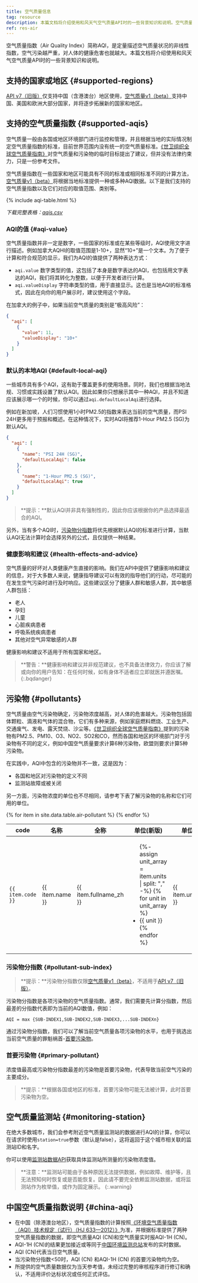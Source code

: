 ```yaml
---
title: 空气质量信息
tag: resource
description: 本篇文档将介绍使用和风天气空气质量API时的一些背景知识和说明。空气质量指数（Air Quality Index）简称AQI，是定量描述空气质量状况的非线性指数，空气污染越严重，对人体的健康危害也就越大。
ref: res-air
---
```


空气质量指数（Air Quality Index）简称AQI，是定量描述空气质量状况的非线性指数，空气污染越严重，对人体的健康危害也就越大。本篇文档将介绍使用和风天气空气质量API时的一些背景知识和说明。

## 支持的国家或地区 {#supported-regions}

[API v7（旧版）](/docs/api/air/)仅支持中国（含港澳台）地区使用，[空气质量v1（beta）](/docs/api/air-quality/)支持中国、美国和欧洲大部分国家，并将逐步拓展新的国家和地区。

## 支持的空气质量指数 {#supported-aqis}

空气质量一般由各国或地区环境部门进行监控和管理，并且根据当地的实际情况制定空气质量指数的标准，目前世界范围内没有统一的空气质量标准。[《世卫组织全球空气质量指南》](https://www.who.int/news-room/feature-stories/detail/what-are-the-who-air-quality-guidelines)对空气质量和污染物的临时目标提出了建议，但并没有法律约束力，只是一份参考文件。

空气质量指数在一些国家和地区可能具有不同的标准或相同标准不同的计算方法，[空气质量v1（beta）](/docs/api/air-quality/)将根据当地标准提供一种或多种AQI数据。以下是我们支持的空气质量指数以及它们对应的取值范围、类别等。

{% include aqi-table.html %}

*下载完整表格：[aqis.csv](https://raw.githubusercontent.com/qwd/dev-site/master/_data/table/aqis.csv)*

### AQI的值 {#aqi-value}

空气质量指数并非一定是数字，一些国家的标准或在某些等级时，AQI使用文字进行描述。例如加拿大AQHI的取值范围是1-10+，显然“10+”是一个文本。为了便于计算和符合规范的显示，我们为AQI的值提供了两种表达方式：

* `aqi.value` 数字类型的值，这包括了本身是数字表达的AQI，也包括用文字表达的AQI，我们将其转化为整数，以便于开发者进行计算。
* `aqi.valueDisplay` 字符串类型的值，用于直接显示。这也是当地AQI的标准格式，因此在向你的用户展示时，建议使用这个字段。

在加拿大的例子中，如果当前空气质量的类别是“极高风险”：

```json
{
  "aqi": [
    {
      "value": 11,
      "valueDisplay": "10+"
    }
  ]
}
```

### 默认的本地AQI {#default-local-aqi}

一些城市具有多个AQI，这有助于覆盖更多的使用场景。同时，我们也根据当地法规、习惯或实践设置了默认AQI。因此如果你只想展示其中一种AQI，并且不知道应该展示哪一个的时候，你可以通过`aqi.defaultLocalAqi`进行选择。

例如在新加坡，人们习惯使用1小时PM2.5的指数来表达当前的空气质量，而PSI 24H更多用于预报和概述。在这种情况下，实时AQI将推荐1-Hour PM2.5 (SG)为默认AQI。

```json
{
  "aqi": [
    {
      "name": "PSI 24H (SG)",
      "defaultLocalAqi": false
    },
    {
      "name": "1-Hour PM2.5 (SG)",
      "defaultLocalAqi": true
    }
  ]
}
```

> **提示：**默认AQI并非具有强制性的，因此你应该根据你的产品选择最适合的AQI。

另外，当有多个AQI时，[污染物分指数](#pollutant-sub-index)将优先根据默认AQI的标准进行计算，当默认AQI无法计算时会选择另外的公式，且仅提供一种结果。


### 健康影响和建议 {#health-effects-and-advice}

空气质量的好坏对人类健康产生直接的影响。我们在API中提供了健康影响和建议的信息，对于大多数人来说，健康指导建议可以有效的指导他们的行动，尽可能的在发生空气污染时进行及时响应。这些建议区分了健康人群和敏感人群，其中敏感人群包括：

* 老人
* 孕妇
* 儿童
* 心脏疾病患者
* 呼吸系统疾病患者
* 其他对空气异常敏感的人群

健康影响和建议不适用于所有国家和地区。

> **警告：**健康影响和建议并非规范建议，也不具备法律效力，你应该了解或向你的用户告知：在任何时候，如有身体不适者应立即就医并遵医嘱。
{:.bqdanger}

## 污染物 {#pollutants}

空气质量由空气污染物确定，污染物浓度越高，对人体的危害越大。污染物包括固体颗粒、滴液和气体的混合物，它们有多种来源，例如家庭燃料燃烧、工业生产、交通废气、发电、露天焚烧、沙尘等。[《世卫组织全球空气质量指南》](https://www.who.int/news-room/feature-stories/detail/what-are-the-who-air-quality-guidelines)提到的污染物有PM2.5、PM10、O3、NO2、SO2和CO，然而各国和地区的环境部门对于污染物有不同的定义，例如中国空气质量要求计算6种污染物，欧盟则要求计算5种污染物。

在实践中，AQI中包含的污染物并不一致，这是因为：

- 各国和地区对污染物的定义不同
- 监测站故障或被关闭

另一方面，污染物浓度的单位也不尽相同，请参考下表了解污染物的名称和它们可用的单位。

<table>
  <thead>
    <tr>
      <th>code</th>
      <th>名称</th>
      <th>全称</th>
      <th>单位(新版)</th>
      <th>单位(旧版)</th>
    </tr>
  </thead>
  <tbody>
  {% for item in site.data.table.air-pollutant %}
    <tr>
      <td><code>{{ item.code  }}</code></td>
      <td>{{ item.name  }}</td>
      <td>{{ item.fullname_zh }}</td>
      <td>
        <ul class="clear-list">
        {%- assign unit_array = item.units | split: "," -%}
        {% for unit in unit_array %}
            <li>{{ unit }}</li>
        {% endfor %}
        </ul>
      </td>
      <td>{{ item.units_apiv7  }}</td>
    </tr>
  {% endfor %}  
  </tbody>
</table>

### 污染物分指数 {#pollutant-sub-index}

> **提示：**污染物分指数仅限[空气质量v1（beta）](/docs/api/air-quality/)，不适用于[API v7（旧版）](/docs/api/air/)。

污染物分指数是各项污染物的空气质量指数。通常，我们需要先计算分指数，然后最差的分指数代表即为当前的AQI数值，例如：

```
AQI = max {SUB-INDEX1,SUB-INDEX2,SUB-INDEX3,...SUB-INDEXn}
```

通过污染物分指数，我们可以了解当前空气质量各项污染物的水平，也用于挑选出当前空气质量的罪魁祸首-[首要污染物](#primary-pollutant)。

### 首要污染物 {#primary-pollutant}

浓度值最高或污染物分指数最差的污染物是首要污染物，代表导致当前空气污染的主要成分。

> **提示：**根据各国或地区的标准，首要污染物可能无法被计算，此时首要污染物为空。

## 空气质量监测站 {#monitoring-station}

在绝大多数城市，我们会参考附近空气质量监测站的数据进行AQI的计算，你可以在请求时使用`station=true`参数（默认是false），这将返回于这个城市相关联的监测站ID和名字。

你可以使用[监测站数据API](/docs/api/air-quality/air-station/)获取具体监测站所测量的污染物浓度值。

> **注意：**监测站可能由于各种原因无法提供数据，例如故障、维护等，且无法预知何时恢复或是否能恢复。因此请不要完全依赖监测站数据，或将监测站作为枚举值，或作为固定展示。
{:.warning}

## 中国空气质量指数说明 {#china-aqi}

- 在中国（除港澳台地区），空气质量指数的计算按照[《环境空气质量指数（AQI）技术规定（试行）（HJ 633—2012）》](https://www.mee.gov.cn/ywgz/fgbz/bz/bzwb/jcffbz/201203/t20120302_224166.shtml)为准，并根据标准提供了两种空气质量指数的数据，即空气质量AQI (CN)和空气质量实时报AQI-1H (CN)。
- AQI-1H (CN)的结果更加接近或等同于[中国环境监测总站](http://www.cnemc.cn/)发布的实时数据。
- AQI (CN)代表当日空气质量。
- 当污染物分指数<50时，AQI (CN) 和AQI-1H (CN) 的首要污染物均为空。
- 所提供的空气质量数据仅为当天参考值，未经过完整的审核程序进行修订和确认，不适用评价达标状况或任何正式评估。